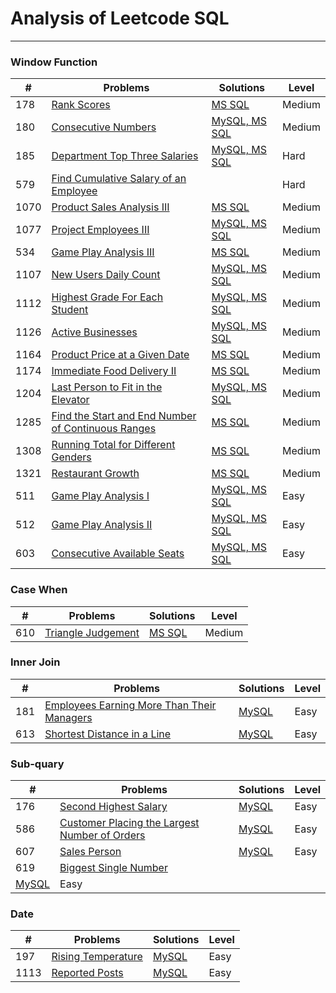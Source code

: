 # Analysis of Leetcode SQL 

---
### Window Function

| \# | Problems 					| Solutions 												   |  Level  |
|----|------------------------------|--------------------------------------------------------------|------|
| 178 | [Rank Scores](https://leetcode.com/problems/rank-scores/) 	| [MS SQL](https://github.com/clairehu9/SQL_Leetcode_database/blob/master/178_Rank_Scores.sql)  | Medium |
| 180 | [Consecutive Numbers](https://github.com/clairehu9/SQL_Leetcode_database/blob/master/180_Consecutive_Numbers.sql)  | [MySQL, MS SQL](https://github.com/clairehu9/SQL_Leetcode_database/blob/master/180_Consecutive_Numbers.sql) | Medium |
|185| [Department Top Three Salaries](https://leetcode.com/problems/department-top-three-salaries/)  |  [MySQL, MS SQL](https://github.com/clairehu9/SQL_Leetcode_database/blob/master/185_Department_Top_Three_Salaries.sql)  |  Hard |
| 579 |  [Find Cumulative Salary of an Employee](https://leetcode.com/problems/find-cumulative-salary-of-an-employee/)  |  []()| Hard |
| 1070 |  [Product Sales Analysis III](https://leetcode.com/problems/product-sales-analysis-iii/)  |  [MS SQL](https://github.com/clairehu9/SQL_Leetcode_database/blob/master/1070_Product_Sales_Analysis_III.sql)  | Medium |
| 1077 | [Project Employees III](https://leetcode.com/problems/project-employees-iii/) | [MySQL, MS SQL](https://github.com/clairehu9/SQL_Leetcode_database/blob/master/1107_New_Users_Daily_Count.sql) | Medium |
| 534 | [Game Play Analysis III](https://leetcode.com/problems/game-play-analysis-iii/) | [MS SQL](https://github.com/clairehu9/SQL_Leetcode_database/blob/master/534_Game_Play_Analysis_III.sql) | Medium |
| 1107| [ New Users Daily Count](https://leetcode.com/problems/new-users-daily-count/) | [MySQL, MS SQL](https://github.com/clairehu9/SQL_Leetcode_database/blob/master/1107_New_Users_Daily_Count.sql) | Medium | 
| 1112 | [Highest Grade For Each Student](https://leetcode.com/problems/highest-grade-for-each-student/) | [MySQL, MS SQL](https://github.com/clairehu9/SQL_Leetcode_database/blob/master/1112_Highest_Grade_For_Each_Student.sql) | Medium |
| 1126 | [Active Businesses](https://leetcode.com/problems/active-businesses/) | [MySQL, MS SQL](https://github.com/clairehu9/SQL_Leetcode_database/blob/master/1126_Active_Businesses.sql) | Medium |
| 1164 | [Product Price at a Given Date](https://leetcode.com/problems/product-price-at-a-given-date/) | [MS SQL](https://github.com/clairehu9/SQL_Leetcode_database/blob/master/1164_Product_Price_at_a_Given_Date.sql) | Medium |
| 1174 | [Immediate Food Delivery II](https://leetcode.com/problems/immediate-food-delivery-ii/) | [MS SQL](https://github.com/clairehu9/SQL_Leetcode_database/blob/master/1174_Immediate_Food_Delivery_II.sql) | Medium |
| 1204 | [Last Person to Fit in the Elevator](https://leetcode.com/problems/last-person-to-fit-in-the-elevator/) | [MySQL, MS SQL](https://github.com/clairehu9/SQL_Leetcode_database/blob/master/1204_Last_Person_to_Fit_in_the_Elevator) | Medium|
| 1285 | [Find the Start and End Number of Continuous Ranges](https://leetcode.com/problems/find-the-start-and-end-number-of-continuous-ranges/) |  [MS SQL](https://github.com/clairehu9/SQL_Leetcode_database/blob/master/1285_Find_the_Start_and_End_Number_of_Continuous_Ranges.sql) | Medium |
| 1308 | [Running Total for Different Genders](https://leetcode.com/problems/running-total-for-different-genders/) |  [MS SQL](https://github.com/clairehu9/SQL_Leetcode_database/blob/master/1308_Running_Total_for_Different_Genders) | Medium |
| 1321| [Restaurant Growth](https://leetcode.com/problems/restaurant-growth/) | [MS SQL](https://github.com/clairehu9/SQL_Leetcode_database/blob/master/1321_Restaurant_Growth.sql) | Medium |
| 511| [Game Play Analysis I](https://leetcode.com/problems/game-play-analysis-i/) | [MySQL, MS SQL](https://github.com/clairehu9/SQL_Leetcode_database/blob/master/511_Game_Play_Analysis_I.sql) | Easy |
| 512| [Game Play Analysis II](https://leetcode.com/problems/game-play-analysis-ii/) | [MySQL, MS SQL](https://github.com/clairehu9/SQL_Leetcode_database/blob/master/512_Game_Play_Analysis_II.sql) | Easy |
| 603| [Consecutive Available Seats](https://leetcode.com/problems/consecutive-available-seats/) | [MySQL, MS SQL](https://github.com/clairehu9/SQL_Leetcode_database/blob/master/603_Consecutive_Available_Seats.sql) | Easy |



### Case When

| \# | Problems 					| Solutions 												   |  Level  |
|----|------------------------------|--------------------------------------------------------------|------|
| 610 | [Triangle Judgement](https://leetcode.com/problems/triangle-judgement/) 	| [MS SQL](https://github.com/clairehu9/SQL_Leetcode_database/blob/master/610_Triangle_Judgement.sql)  | Medium |



### Inner Join

| \# | Problems 					| Solutions 												   |  Level  |
|----|------------------------------|--------------------------------------------------------------|------|
| 181 | [Employees Earning More Than Their Managers](https://leetcode.com/problems/employees-earning-more-than-their-managers/) 	| [MySQL](https://github.com/clairehu9/SQL_Leetcode_database/blob/master/181_Employees_Earning_More_Than_Their_Managers.sql)  | Easy |
| 613 | [Shortest Distance in a Line](https://leetcode.com/problems/shortest-distance-in-a-line/) 	| [MySQL](https://github.com/clairehu9/SQL_Leetcode_database/blob/master/613_Shortest_Distance_in_a_Line.sql)  | Easy |






### Sub-quary

| \# | Problems 					| Solutions 												   |  Level  |
|----|------------------------------|--------------------------------------------------------------|------|
| 176 | [Second Highest Salary](https://leetcode.com/problems/second-highest-salary/) 	| [MySQL](https://github.com/clairehu9/SQL_Leetcode_database/blob/master/176_Second_Highest_Salary.sql)  | Easy |
| 586 | [Customer Placing the Largest Number of Orders](https://leetcode.com/problems/customer-placing-the-largest-number-of-orders/) 	| [MySQL](https://github.com/clairehu9/SQL_Leetcode_database/blob/master/586_Customer_Placing_the_Largest_Number_of_Orders.sql)  | Easy |
| 607 | [Sales Person](https://leetcode.com/problems/sales-person/) 	| [MySQL](https://github.com/clairehu9/SQL_Leetcode_database/blob/master/607_Sales_Person.sql)  | Easy |
| 619 | [Biggest Single Number](https://leetcode.com/problems/biggest-single-number/)
| [MySQL](https://github.com/clairehu9/SQL_Leetcode_database/blob/master/619_Biggest_Single_Number.sql)  | Easy |






### Date
| \# | Problems 					| Solutions 												   |  Level  |
|----|------------------------------|--------------------------------------------------------------|------|
| 197 | [Rising Temperature](https://leetcode.com/problems/rising-temperature/) 	| [MySQL](https://github.com/clairehu9/SQL_Leetcode_database/blob/master/197_Rising_Temperature.sql)  | Easy |
| 1113 | [Reported Posts](https://leetcode.com/problems/reported-posts/) 	| [MySQL](https://github.com/clairehu9/SQL_Leetcode_database/blob/master/1113_Reported_Posts.sql)  | Easy |



